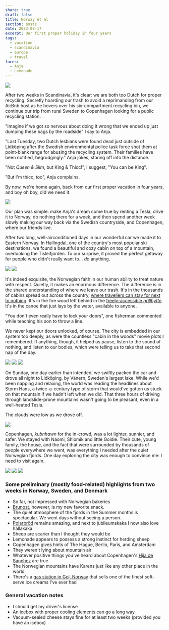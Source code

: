 ```yaml
---
share: true
draft: false
title: Norway et al
section: posts
date: 2023-08-17
excerpt: Our first proper holiday in four years
tags:
  - vacation
  - scandinavia
  - europe
  - travel
faces:
  - Anja
  - Lemonade
---
```



<img src="https://res.cloudinary.com/dbi2zounq/image/upload/c_scale,w_1400/v1692260659/IMG_4735_mxgbxc.jpg">

After two weeks in Scandinavia, it's clear: we are both too Dutch for proper recycling. Secretly hoarding our trash to avoid a reprimanding from our AirBnb host as he hovers over his six-compartment recycling bin, we continue our trip from rural Sweden to Copenhagen looking for a public recycling station.

"Imagine if we got so nervous about doing it wrong that we ended up just dumping these bags by the roadside" I say to Anja.

"Last Tuesday, two Dutch lesbians were found dead just outside of Lidköping after the Swedish environmental police task force shot them at point-blank range for abusing the recycling system. Their families have been notified, begrudgingly." Anja jokes, staring off into the distance.

"Not *Queen & Slim*, but King & Thicc!", I suggest, "You can be King".

"But I'm thicc, too", Anja complains.

By now, we're home again, back from our first proper vacation in four years, and boy oh boy, did we need it.

<img src="https://res.cloudinary.com/dbi2zounq/image/upload/c_scale,h_1400/v1692260665/IMG_5143_zgqdss.jpg">

Our plan was simple: make Anja's dream come true by renting a Tesla, drive it to Norway, do nothing there for a week, and then spend another week slowly making our way back via the Swedish countryside, and Copenhagen, where our friends live.

After two long, well-airconditioned days in our wonderful car we made it to Eastern Norway. In Hallingdal, one of the country's most popular ski destinations, we found a beautiful and cozy cabin on top of a mountain, overlooking the Tisleifjorden. To our surprise, it proved the perfect getaway for people who didn't really want to... _do_ anything.

<img src="https://res.cloudinary.com/dbi2zounq/image/upload/c_scale,w_1400/v1692260664/IMG_4771_w0rdef.jpg" />

<img src="https://res.cloudinary.com/dbi2zounq/image/upload/c_scale,w_1400/v1692260657/IMG_4764_wegskx.jpg" />

It's indeed exquisite, the Norwegian faith in our human ability to treat nature with respect. Quietly, it makes an enormous difference. The difference is in the shared understanding of where we leave our trash. It's in the thousands of cabins spread out across the country, [where travellers can stay for next to nothing](https://english.dnt.no/). It's in the fire wood left behind in the [freely-accessible _grillhytte_](https://www.facebook.com/golsfjelletvest/posts/pfbid021q9V7g4XeKd5Wz3QfEbxmsBHWVYmEHEb9mqBT4mn1F34SUCe8LoafcfE6fE61pQBl?locale=nl_NL). It's in the canoe that just lays by the water, available to anyone.

"You don't even really have to lock your doors", one fisherman commented while teaching his son to throw a line.

We never kept our doors unlocked, of course. The city is embedded in our system too deeply, as were the countless "cabin in the woods" movie plots I remembered. If anything, though, it helped us pause, listen to the sound of nothing, and listen to our bodies, which were telling us to take that second nap of the day.

<img src="https://res.cloudinary.com/dbi2zounq/image/upload/c_scale,h_1400/v1692260657/FullSizeRender_6_wlkfj3.jpg">

<img src="https://res.cloudinary.com/dbi2zounq/image/upload/c_scale,w_1400/v1692260666/IMG_4778_fm3g1i.jpg">

<img src="https://res.cloudinary.com/dbi2zounq/image/upload/c_scale,h_1400/v1692260656/FullSizeRender_1_ci1pqv.jpg">

On Sunday, one day earlier than intended, we swiftly packed the car and drove all night to Lidköping, by Vänern, Sweden's largest lake. While we'd been napping and relaxing, the world was reading the headlines about Storm Hans, a twice-a-century type of storm that would've gotten us stuck on that mountain if we hadn't left when we did. That three hours of driving through landslide-prone mountains wasn't going to be pleasant, even in a well-heated Tesla.

The clouds were low as we drove off.

<img src="https://res.cloudinary.com/dbi2zounq/image/upload/c_scale,w_1400/v1692260661/IMG_5247_q6xbsb.jpg">

Copenhagen, _kubnhawn_ for the in-crowd, was a lot lighter, sunnier, and safer. We stayed with Naomi, Shlomik and little Goldie. Their cute, young family, the house, and the fact that were surrounded by thousands of people everywhere we went, was everything I needed after the quiet Norwegian fjords. One day exploring the city was enough to convince me: I need to visit again.

<img src="https://res.cloudinary.com/dbi2zounq/image/upload/c_scale,w_1400/v1692260654/IMG_5556_zetoqz.jpg">

<img src="https://res.cloudinary.com/dbi2zounq/image/upload/c_scale,h_1400/v1692260660/FullSizeRender_24_or4mju.jpg">

<img src="https://res.cloudinary.com/dbi2zounq/image/upload/c_scale,h_1400/v1692260655/FullSizeRender_23_zsjphm.jpg">

### Some preliminary (mostly food-related) highlights from two weeks in Norway, Sweden, and Denmark
- So far, not impressed with Norwegian bakeries
- [Brunost](https://en.wikipedia.org/wiki/Brunost), however, is my new favorite snack.
- The quiet atmosphere of the fjords in the Summer months is spectacular. We went days without seeing a person.
- [Polarbröd](https://www.polarbrod.se/) remains amazing, and next to jubileumskaka I now also love hällakaka
- Sheep are scarier than I thought they would be
- Lemonade appears to possess a strong instinct for herding sheep
- Copenhagen gives hints of The Hague, Berlin, Paris, and Amsterdam
- They weren't lying about mountain air
- Whatever positive things you've heard about Copenhagen's [Hija de Sanchez](https://lovesanchez.com/taquerias) are true
- The Norwegian mountains have Karens just like any other place in the world
- There's a [gas station in Gol, Norway](https://goo.gl/maps/PGBfQMjaHrvZguP78) that sells one of the finest soft-serve ice creams I've ever had

### General vacation notes
- I should get my driver's license
- An icebox with proper cooling elements can go a long way
- Vacuum-sealed cheese stays fine for at least two weeks (provided you have an icebox)